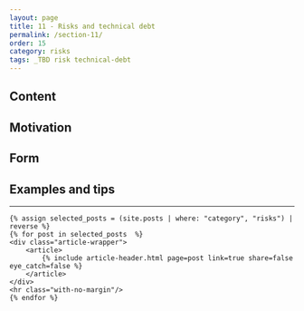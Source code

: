 ```yaml
---
layout: page
title: 11 - Risks and technical debt
permalink: /section-11/
order: 15
category: risks
tags: _TBD risk technical-debt
---
```


## Content

## Motivation

## Form


## Examples and tips

<div id="search-results">
    <hr id="first-hr" class="with-no-margin"/>

    {% assign selected_posts = (site.posts | where: "category", "risks") | reverse %}
    {% for post in selected_posts  %}
    <div class="article-wrapper">
        <article>
            {% include article-header.html page=post link=true share=false eye_catch=false %}
        </article>
    </div>
    <hr class="with-no-margin"/>
    {% endfor %}
</div>
